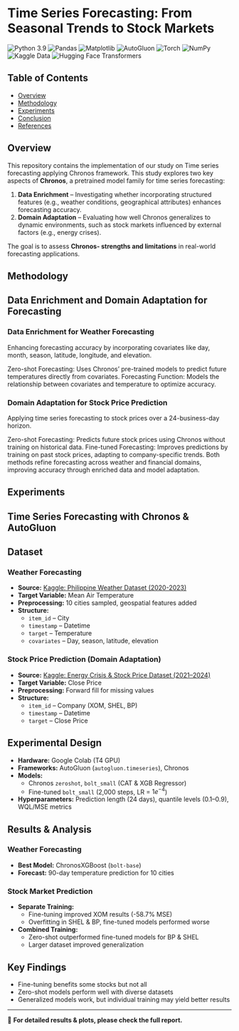 # Time Series Forecasting: From Seasonal Trends to Stock Markets
![Python 3.9](https://img.shields.io/badge/python-3.9-blue.svg)
![Pandas](https://img.shields.io/badge/pandas-1.3.3-blue.svg)
![Matplotlib](https://img.shields.io/badge/matplotlib-3.4.3-blue.svg)
![AutoGluon](https://img.shields.io/badge/AutoGluon-0.4.0-blue.svg)  <!-- You may need to adjust the version -->
![Torch](https://img.shields.io/badge/torch-1.11.0-orange.svg)
![NumPy](https://img.shields.io/badge/NumPy-1.21.0-blue.svg)
![Kaggle Data](https://img.shields.io/badge/Kaggle-Datasets-blue.svg)
![Hugging Face Transformers](https://img.shields.io/badge/Hugging%20Face-Transformers-yellowgreen.svg)


## Table of Contents  
- [Overview](#overview)  
- [Methodology](#methodology)  
- [Experiments](#experiments)   
- [Conclusion](#conclusion)   
- [References](#references)  
## Overview
This repository contains the implementation of our study on Time series forecasting applying Chronos  framework. 
This study explores two key aspects of **Chronos**, a pretrained model family for time series forecasting:

1. **Data Enrichment** – Investigating whether incorporating structured features (e.g., weather conditions, geographical attributes) enhances forecasting accuracy.  
2. **Domain Adaptation** – Evaluating how well Chronos generalizes to dynamic environments, such as stock markets influenced by external factors (e.g., energy crises).  

The goal is to assess **Chronos- strengths and limitations** in real-world forecasting applications.

## Methodology

## Data Enrichment and Domain Adaptation for Forecasting

### Data Enrichment for Weather Forecasting
Enhancing forecasting accuracy by incorporating covariates like day, month, season, latitude, longitude, and elevation.

Zero-shot Forecasting: Uses Chronos’ pre-trained models to predict future temperatures directly from covariates.
Forecasting Function: Models the relationship between covariates and temperature to optimize accuracy.

### Domain Adaptation for Stock Price Prediction
Applying time series forecasting to stock prices over a 24-business-day horizon.

Zero-shot Forecasting: Predicts future stock prices using Chronos without training on historical data.
Fine-tuned Forecasting: Improves predictions by training on past stock prices, adapting to company-specific trends.
Both methods refine forecasting across weather and financial domains, improving accuracy through enriched data and model adaptation.

## Experiments
## Time Series Forecasting with Chronos & AutoGluon

## Dataset
### Weather Forecasting
- **Source:** [Kaggle: Philippine Weather Dataset (2020-2023)]([https://www.kaggle.com/](https://www.kaggle.com/datasets/bwandowando/philippine-cities-weather-data-2020-2023))
- **Target Variable:** Mean Air Temperature  
- **Preprocessing:** 10 cities sampled, geospatial features added  
- **Structure:**  
  - `item_id` – City  
  - `timestamp` – Datetime  
  - `target` – Temperature  
  - `covariates` – Day, season, latitude, elevation  

### Stock Price Prediction (Domain Adaptation)
- **Source:** [Kaggle: Energy Crisis & Stock Price Dataset (2021–2024)]([https://www.kaggle.com/](https://www.kaggle.com/datasets/pinuto/energy-crisis-and-stock-price-dataset-2021-2024))  
- **Target Variable:** Close Price  
- **Preprocessing:** Forward fill for missing values  
- **Structure:**  
  - `item_id` – Company (XOM, SHEL, BP)  
  - `timestamp` – Datetime  
  - `target` – Close Price  

## Experimental Design
- **Hardware:** Google Colab (T4 GPU)  
- **Frameworks:** AutoGluon (`autogluon.timeseries`), Chronos  
- **Models:**  
  - Chronos `zeroshot`, `bolt_small` (CAT & XGB Regressor)  
  - Fine-tuned `bolt_small` (2,000 steps, LR = $1e^{-4}$)  
- **Hyperparameters:** Prediction length (24 days), quantile levels (0.1–0.9), WQL/MSE metrics  

## Results & Analysis
### Weather Forecasting
- **Best Model:** ChronosXGBoost (`bolt-base`)  
- **Forecast:** 90-day temperature prediction for 10 cities  

### Stock Market Prediction
- **Separate Training:**  
  - Fine-tuning improved XOM results (-58.7% MSE)  
  - Overfitting in SHEL & BP, fine-tuned models performed worse  
- **Combined Training:**  
  - Zero-shot outperformed fine-tuned models for BP & SHEL  
  - Larger dataset improved generalization  

## Key Findings
- Fine-tuning benefits some stocks but not all  
- Zero-shot models perform well with diverse datasets  
- Generalized models work, but individual training may yield better results  

---
🔗 **For detailed results & plots, please check the full report.**

